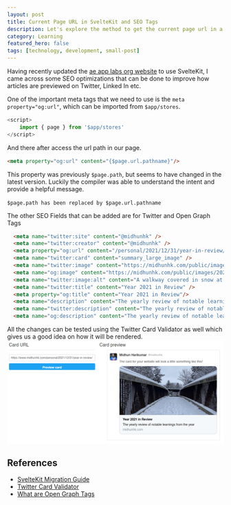 ```yaml
---
layout: post
title: Current Page URL in SvelteKit and SEO Tags
description: Let's explore the method to get the current page url in a SveletKit app, and additionally Twitter and Open Graph tags for SEO
category: Learning
featured_hero: false
tags: [technology, development, small-post]
---
```

Having recently updated the [ae app labs org website](https://ae-app-labs.github.io/) to use SvelteKit, I came across some SEO optimizations that can be done to improve how articles are previewed on Twitter, Linked In etc.
<!-- more -->  

One of the important meta tags that we need to use is the `meta property="og:url"`, which can be imported from `$app/stores`.
```javascript
<script>
	import { page } from '$app/stores'
</script>
```

And there after access the url path in our page.
```html
<meta property="og:url" content="{$page.url.pathname}"/>
```
This property was previously `$page.path`, but seems to have changed in the latest version.
Luckily the compiler was able to understand the intent and provide a helpful message.

`$page.path has been replaced by $page.url.pathname`

The other SEO Fields that can be added are for Twitter and Open Graph Tags

```html
  <meta name="twitter:site" content="@midhunhk" />
  <meta name="twitter:creator" content="@midhunhk" />
  <meta property="og:url" content="/personal/2021/12/31/year-in-review/"/>
  <meta name="twitter:card" content="summary_large_image" />
  <meta name="twitter:image" content="https://midhunhk.com/public/images/2021/12/winter_2021.jpg" />
  <meta name="og:image" content="https://midhunhk.com/public/images/2021/12/winter_2021.jpg" />  
  <meta name="twitter:image:alt" content="A walkway covered in snow at a Scarborough park in Winter" />
  <meta name="twitter:title" content="Year 2021 in Review" />
  <meta property="og:title" content="Year 2021 in Review"/>  
  <meta name="description" content="The yearly review of notable learnings from the year">
  <meta name="twitter:description" content="The yearly review of notable learnings from the year" />
  <meta name="og:description" content="The yearly review of notable learnings from the year">  
```

All the changes can be tested using the Twitter Card Validator as well which gives us a good idea on how it will be rendered.
![Twitter Card Validator](/public/images/2022/06/24/twitter_card_validator.png)

## References
 - [SvelteKit Migration Guide](https://kit.svelte.dev/docs/modules#$app-stores)
 - [Twitter Card Validator](https://cards-dev.twitter.com/validator)
 - [What are Open Graph Tags](https://redclayinteractive.com/what-are-open-graph-tags/)
